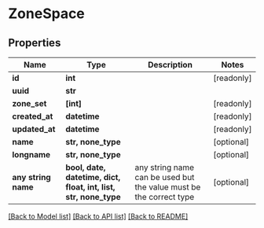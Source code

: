 # ZoneSpace


## Properties
Name | Type | Description | Notes
------------ | ------------- | ------------- | -------------
**id** | **int** |  | [readonly] 
**uuid** | **str** |  | 
**zone_set** | **[int]** |  | [readonly] 
**created_at** | **datetime** |  | [readonly] 
**updated_at** | **datetime** |  | [readonly] 
**name** | **str, none_type** |  | [optional] 
**longname** | **str, none_type** |  | [optional] 
**any string name** | **bool, date, datetime, dict, float, int, list, str, none_type** | any string name can be used but the value must be the correct type | [optional]

[[Back to Model list]](../README.md#documentation-for-models) [[Back to API list]](../README.md#documentation-for-api-endpoints) [[Back to README]](../README.md)


